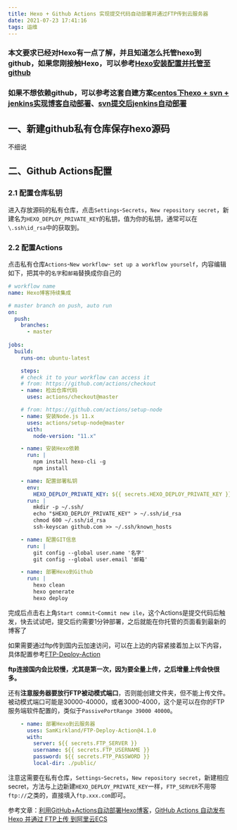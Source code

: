 ```yaml
---
title: Hexo + Github Actions 实现提交代码自动部署并通过FTP传到云服务器
date: 2021-07-23 17:41:16
tags: 运维
---
```


### 本文要求已经对Hexo有一点了解，并且知道怎么托管hexo到github，如果您刚接触Hexo，可以参考[Hexo安装配置并托管至github](https://blog.ctftools.com/2017/12/post233/)

### 如果不想依赖github，可以参考这套自建方案[centos下hexo + svn + jenkins实现博客自动部署](https://blog.ctftools.com/2020/11/post249/)、[svn提交后jenkins自动部署](https://blog.ctftools.com/2020/11/newpost-1/)

<!--more-->

## 一、新建github私有仓库保存hexo源码

不细说

## 二、Github Actions配置

### 2.1 配置仓库私钥

进入存放源码的私有仓库，点击`Settings`-`Secrets`，`New repository secret`，新建名为`HEXO_DEPLOY_PRIVATE_KEY`的私钥，值为你的私钥，通常可以在`\.ssh\id_rsa`中的获取到。

### 2.2 配置Actions

点击私有仓库`Actions`-`New workflow`-` set up a workflow yourself`，内容编辑如下，把其中的`名字`和`邮箱`替换成你自己的

```yml
# workflow name
name: Hexo博客持续集成

# master branch on push, auto run
on: 
  push:
    branches:
      - master
      
jobs:
  build: 
    runs-on: ubuntu-latest 

    steps:
    # check it to your workflow can access it
    # from: https://github.com/actions/checkout
    - name: 检出仓库代码
      uses: actions/checkout@master

    # from: https://github.com/actions/setup-node
    - name: 安装Node.js 11.x 
      uses: actions/setup-node@master
      with:
        node-version: "11.x"

    - name: 安装Hexo依赖
      run: |
        npm install hexo-cli -g
        npm install

    - name: 配置部署私钥
      env:
        HEXO_DEPLOY_PRIVATE_KEY: ${{ secrets.HEXO_DEPLOY_PRIVATE_KEY }}
      run: |
        mkdir -p ~/.ssh/
        echo "$HEXO_DEPLOY_PRIVATE_KEY" > ~/.ssh/id_rsa
        chmod 600 ~/.ssh/id_rsa
        ssh-keyscan github.com >> ~/.ssh/known_hosts

    - name: 配置GIT信息
      run: |
        git config --global user.name '名字'
        git config --global user.email '邮箱'

    - name: 部署Hexo到Github
      run: |
        hexo clean
        hexo generate
        hexo deploy

```

完成后点击右上角`Start commit`-`Commit new ile`，这个Actions是提交代码后触发，快去试试吧，提交后约需要1分钟部署，之后就能在你托管的页面看到最新的博客了

如果需要通过ftp传到国内云加速访问，可以在上边的内容紧接着加上以下内容，具体配置参考[FTP-Deploy-Action](https://github.com/SamKirkland/FTP-Deploy-Action)

**ftp连接国内会比较慢，尤其是第一次，因为要全量上传，之后增量上传会快很多。**

还有**注意服务器要放行FTP被动模式端口**，否则能创建文件夹，但不能上传文件。被动模式端口可能是30000-40000，或者3000-4000，这个是可以在你的FTP服务端软件配置的，类似于`PassivePortRange 39000 40000`。

```yml
    - name: 部署Hexo到云服务器
      uses: SamKirkland/FTP-Deploy-Action@4.1.0
      with:
        server: ${{ secrets.FTP_SERVER }}
        username: ${{ secrets.FTP_USERNAME }}
        password: ${{ secrets.FTP_PASSWORD }}
        local-dir: ./public/
```

注意这需要在私有仓库，`Settings`-`Secrets`，`New repository secret`，新建相应secret，方法与上边新建`HEXO_DEPLOY_PRIVATE_KEY`一样，`FTP_SERVER`不用带`ftp://`之类的，直接填入`ftp.xxx.com`即可。

参考文章：[利用GitHub+Actions自动部署Hexo博客](https://blog.csdn.net/u012208219/article/details/106883054#comments_15417337)，[GitHub Actions 自动发布Hexo 并通过 FTP上传 到阿里云ECS](https://moeci.com/posts/github-actions-hexo-ftp/)
